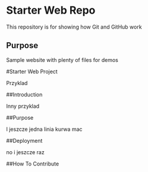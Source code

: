 # Starter Web Repo

This repository is for showing how Git and GitHub work

## Purpose

Sample website with plenty of files for demos

#Starter Web Project

Przyklad

##Introduction

Inny przyklad

##Purpose

I jeszcze jedna linia kurwa mac

##Deployment

no i jeszcze raz

##How To Contribute
